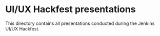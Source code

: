# UI/UX Hackfest presentations

This directory contains all presentations conducted during the Jenkins UI/UX Hackfest.
